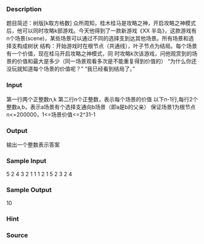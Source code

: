 
### Description
题目简述：树版[k取方格数]
众所周知，桂木桂马是攻略之神，开启攻略之神模式后，他可以同时攻略k部游戏。今天他得到了一款新游戏《XX
半岛》，这款游戏有n个场景(scene)，某些场景可以通过不同的选择支到达其他场景。所有场景和选择支构成树状
结构：开始游戏时在根节点（共通线），叶子节点为结局。每个场景有一个价值，现在桂马开启攻略之神模式，同
时攻略k次该游戏，问他观赏到的场景的价值和最大是多少（同一场景观看多次是不能重复得到价值的）
“为什么你还没玩就知道每个场景的价值呢？”
“我已经看到结局了。”
### Input
第一行两个正整数n,k
第二行n个正整数，表示每个场景的价值
以下n-1行,每行2个整数a,b，表示a场景有个选择支通向b场景（即a是b的父亲）
保证场景1为根节点
n<=200000，1<=场景价值<=2^31-1
### Output

输出一个整数表示答案

### Sample Input
5 2
4 3 2 1 1
1 2
1 5
2 3
2 4
### Sample Output
10
### Hint

### Source
